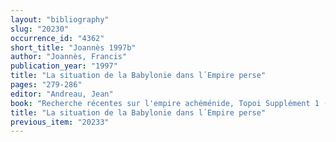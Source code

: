 ```yaml
---
layout: "bibliography"
slug: "20230"
occurrence_id: "4362"
short_title: "Joannès 1997b"
author: "Joannès, Francis"
publication_year: "1997"
title: "La situation de la Babylonie dans l´Empire perse"
pages: "279-286"
editor: "Andreau, Jean"
book: "Recherche récentes sur l'empire achéménide, Topoi Supplément 1 (Lyon)"
title: "La situation de la Babylonie dans l´Empire perse"
previous_item: "20233"
---
```

